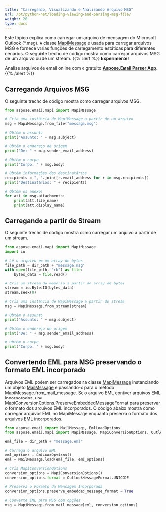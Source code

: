 ```yaml
---
title: "Carregando, Visualizando e Analisando Arquivo MSG"
url: /pt/python-net/loading-viewing-and-parsing-msg-file/
weight: 20
type: docs
---
```



Este tópico explica como carregar um arquivo de mensagem do Microsoft Outlook (*.msg). A classe [MapiMessage](https://reference.aspose.com/email/python-net/aspose.email.mapi/mapimessage/) é usada para carregar arquivos MSG e fornece várias funções de carregamento estáticas para diferentes cenários. O seguinte trecho de código mostra como carregar arquivos MSG de um arquivo ou de um stream.
{{% alert %}}
**Experimente!**

Analise arquivos de email online com o gratuito [**Aspose.Email Parser App**](https://products.aspose.app/email/pt/parser).
{{% /alert %}}
## **Carregando Arquivos MSG**
O seguinte trecho de código mostra como carregar arquivos MSG.

```py
from aspose.email.mapi import MapiMessage

# Cria uma instância de MapiMessage a partir de um arquivo
msg = MapiMessage.from_file("message.msg")

# Obtém o assunto
print("Assunto: " + msg.subject)

# Obtém o endereço de origem
print("De: " + msg.sender_email_address)

# Obtém o corpo
print("Corpo: " + msg.body)

# Obtém informações dos destinatários
recipients = ", ".join([r.email_address for r in msg.recipients])
print("Destinatários: " + recipients)

# Obtém os anexos
for att in msg.attachments:
    print(att.file_name)
    print(att.display_name)
```
## **Carregando a partir de Stream**
O seguinte trecho de código mostra como carregar um arquivo a partir de um stream.

```py
from aspose.email.mapi import MapiMessage
import io

# Lê o arquivo em um array de bytes
file_path = dir_path + "message.msg"
with open(file_path, "rb") as file:
    bytes_data = file.read()

# Cria um stream de memória a partir do array de bytes
stream = io.BytesIO(bytes_data)
stream.seek(0)

# Cria uma instância de MapiMessage a partir do stream
msg = MapiMessage.from_stream(stream)

# Obtém o assunto
print("Assunto: " + msg.subject)

# Obtém o endereço de origem
print("De: " + msg.sender_email_address)

# Obtém o corpo
print("Corpo: " + msg.body)
```

## **Convertendo EML para MSG preservando o formato EML incorporado**
Arquivos EML podem ser carregados na classe [MapiMessage](https://reference.aspose.com/email/python-net/aspose.email.mapi/mapimessage/) instanciando um objeto [MailMessage](https://reference.aspose.com/email/python-net/aspose.email/mailmessage/) e passando-o para o método MapiMessage.from_mail_message. Se o arquivo EML contiver arquivos EML incorporados, use MapiConversionOptions.PreserveEmbeddedMessageFormat para preservar o formato dos arquivos EML incorporados. O código abaixo mostra como carregar arquivos EML no MapiMessage enquanto preserva o formato dos arquivos EML incorporados.

```py
from aspose.email import MailMessage, EmlLoadOptions
from aspose.email.mapi import MapiMessage, MapiConversionOptions, OutlookMessageFormat

eml_file = dir_path + "message.eml"

# Carrega o arquivo EML
eml_options = EmlLoadOptions()
eml = MailMessage.load(eml_file, eml_options)

# Cria MapiConversionOptions
conversion_options = MapiConversionOptions()
conversion_options.format = OutlookMessageFormat.UNICODE

# Preserva o Formato da Mensagem Incorporada
conversion_options.preserve_embedded_message_format = True

# Converte EML para MSG com opções
msg = MapiMessage.from_mail_message(eml, conversion_options)
```